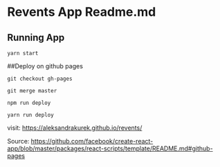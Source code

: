 # Revents App Readme.md

## Running App 
`yarn start`


##Deploy on github pages

`git checkout gh-pages`

`git merge master`

`npm run deploy`

`yarn run deploy`

visit:
https://aleksandrakurek.github.io/revents/

Source: 
https://github.com/facebook/create-react-app/blob/master/packages/react-scripts/template/README.md#github-pages
